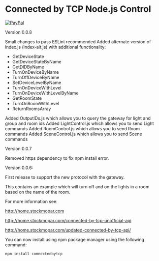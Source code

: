 Connected by TCP Node.js Control
=================================
 
[![PayPal](https://www.paypalobjects.com/en_US/i/btn/btn_donate_LG.gif)](https://www.paypal.com/cgi-bin/webscr?cmd=_s-xclick&hosted_button_id=NKVWX2AJRLDT2)

Version 0.0.8

Small changes to pass ESLint recommended
Added alternate version of index.js (index-alt.js) with additional functionality:

* GetDeviceState
* GetDeviceStateByName
* GetDIDByName
* TurnOnDeviceByName
* TurnOffDeviceByName
* SetDeviceLevelByName
* TurnOnDeviceWithLevel
* TurnOnDeviceWithLevelByName
* GetRoomState
* TurnOnRoomWithLevel
* ReturnRoomsArray

Added OutputIDs.js which allows you to query the gateway for light and group and room ids
Added LightControl.js which allows you to send Light commands
Added RoomControl.js which allows you to send Room commands
Added SceneControl.js which allows you to send Scene commands

Version 0.0.7

Removed https dependency to fix npm install error.

Version 0.0.6:

First release to support the new protocol with the gateway.

This contains an example which will turn off and on the lights in a room based on the name of the room.

For more information see:

http://home.stockmopar.com

http://home.stockmopar.com/connected-by-tcp-unofficial-api

http://home.stockmopar.com/updated-connected-by-tcp-api/

You can now install using npm package manager using the following command:
```sh
npm install connectedbytcp
